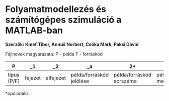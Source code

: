 # Folyamatmodellezés és számítógépes szimuláció a MATLAB-ban

**Szerzők: Kmeť Tibor, Annuš Norbert, Csóka Márk, Paksi Dávid**


Fájlnevek magyarázata:
P - példa
F - forráskód  


| P           | _1      | _2        | _a                       | 2*                      | minta                       | .m               |
|-------------|---------|-----------|--------------------------|-------------------------|-----------------------------|------------------|
| típus (P/F) | fejezet | alfejezet | példa/forráskód jelölése | példa/forráskód sorszáma| példa/forráskód megnevezése | fájlkiterjesztés |

*opcionális